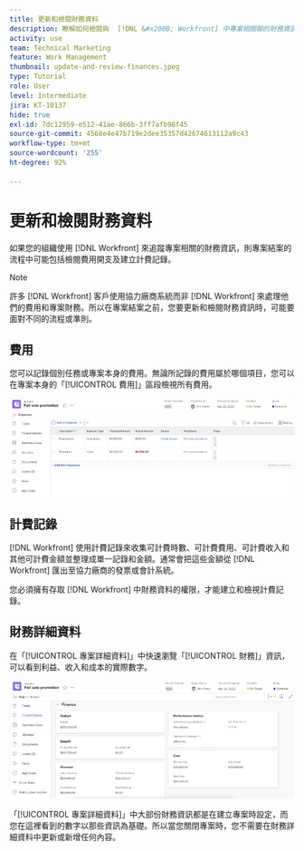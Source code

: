 ```yaml
---
title: 更新和檢閱財務資料
description: 瞭解如何檢閱與  [!DNL &#x200B; Workfront] 中專案相關聯的財務資訊。
activity: use
team: Technical Marketing
feature: Work Management
thumbnail: update-and-review-finances.jpeg
type: Tutorial
role: User
level: Intermediate
jira: KT-10137
hide: true
exl-id: 7dc12959-e512-41ae-866b-3ff7afb98f45
source-git-commit: 4568e4e47b719e2dee35357d42674613112a9c43
workflow-type: tm+mt
source-wordcount: '255'
ht-degree: 92%

---
```


# 更新和檢閱財務資料

如果您的組織使用 [!DNL Workfront] 來追蹤專案相關的財務資訊，則專案結案的流程中可能包括檢閱費用開支及建立計費記錄。

>[!NOTE]
>
>許多 [!DNL Workfront] 客戶使用協力廠商系統而非 [!DNL Workfront] 來處理他們的費用和專案財務。所以在專案結案之前，您要更新和檢閱財務資訊時，可能要面對不同的流程或準則。


## 費用

您可以記錄個別任務或專案本身的費用。無論所記錄的費用屬於哪個項目，您可以在專案本身的「[!UICONTROL 費用]」區段檢視所有費用。

![[!UICONTROL 費用]區段 (屬於專案)](assets/expense-section.png)

## 計費記錄

[!DNL Workfront] 使用計費記錄來收集可計費時數、可計費費用、可計費收入和其他可計費金額並整理成單一記錄和金額。通常會把這些金額從 [!DNL Workfront] 匯出至協力廠商的發票或會計系統。

您必須擁有存取 [!DNL Workfront] 中財務資料的權限，才能建立和檢視計費記錄。

## 財務詳細資料

在「[!UICONTROL 專案詳細資料]」中快速瀏覽「[!UICONTROL 財務]」資訊，可以看到利益、收入和成本的實際數字。

![專案的「[!UICONTROL 專案詳細資料]」視窗的「財務」區段](assets/finance-section-project-details.png)

「[!UICONTROL 專案詳細資料]」中大部份財務資訊都是在建立專案時設定，而您在這裡看到的數字以那些資訊為基礎。所以當您關閉專案時，您不需要在財務詳細資料中更新或新增任何內容。

<!--
learn more urls
Create billing records
Manage project expenses
Project finances
-->

